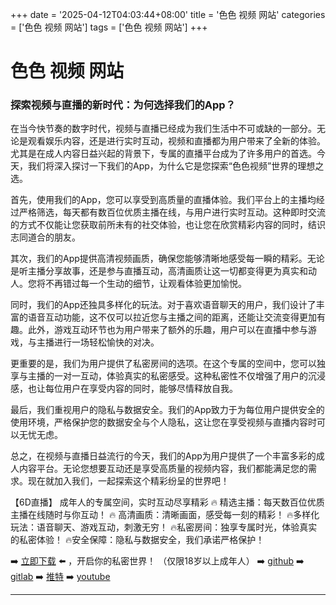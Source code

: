 +++
date = '2025-04-12T04:03:44+08:00'
title = '色色 视频 网站'
categories = ['色色 视频 网站']
tags = ['色色 视频 网站']
+++

# 色色 视频 网站

### 探索视频与直播的新时代：为何选择我们的App？

在当今快节奏的数字时代，视频与直播已经成为我们生活中不可或缺的一部分。无论是观看娱乐内容，还是进行实时互动，视频和直播都为用户带来了全新的体验。尤其是在成人内容日益兴起的背景下，专属的直播平台成为了许多用户的首选。今天，我们将深入探讨一下我们的App，为什么它是您探索“色色视频”世界的理想之选。

首先，使用我们的App，您可以享受到高质量的直播体验。我们平台上的主播均经过严格筛选，每天都有数百位优质主播在线，与用户进行实时互动。这种即时交流的方式不仅能让您获取前所未有的社交体验，也让您在欣赏精彩内容的同时，结识志同道合的朋友。

其次，我们的App提供高清视频画质，确保您能够清晰地感受每一瞬的精彩。无论是听主播分享故事，还是参与直播互动，高清画质让这一切都变得更为真实和动人。您将不再错过每一个生动的细节，让观看体验更加愉悦。

同时，我们的App还独具多样化的玩法。对于喜欢语音聊天的用户，我们设计了丰富的语音互动功能，这不仅可以拉近您与主播之间的距离，还能让交流变得更加有趣。此外，游戏互动环节也为用户带来了额外的乐趣，用户可以在直播中参与游戏，与主播进行一场轻松愉快的对决。

更重要的是，我们为用户提供了私密房间的选项。在这个专属的空间中，您可以独享与主播的一对一互动，体验真实的私密感受。这种私密性不仅增强了用户的沉浸感，也让每位用户在享受内容的同时，能够尽情释放自我。

最后，我们重视用户的隐私与数据安全。我们的App致力于为每位用户提供安全的使用环境，严格保护您的数据安全与个人隐私，这让您在享受视频与直播内容时可以无忧无虑。

总之，在视频与直播日益流行的今天，我们的App为用户提供了一个丰富多彩的成人内容平台。无论您想要互动还是享受高质量的视频内容，我们都能满足您的需求。现在就加入我们，一起探索这个精彩纷呈的世界吧！

【6D直播】
成年人的专属空间，实时互动尽享精彩
🔥 精选主播：每天数百位优质主播在线随时与你互动！
🔥 高清画质：清晰画面，感受每一刻的精彩！
🔥多样化玩法：语音聊天、游戏互动，刺激无穷！
🔥私密房间：独享专属时光，体验真实的私密体验！
🔥安全保障：隐私与数据安全，我们承诺严格保护！

➡️ [立即下载](https://down123.s3.ap-east-1.amazonaws.com/down/down.html?channelCode=blog) ⬅️ ，开启你的私密世界！
（仅限18岁以上成年人）
➡️ [github](https://aldult-live.github.io/)
➡️ [gitlab](https://seo-09598d.gitlab.io/)
➡️ [推特](https://x.com/wegame33)
➡️ [youtube](https://www.youtube.com/@6Dlive)

---

